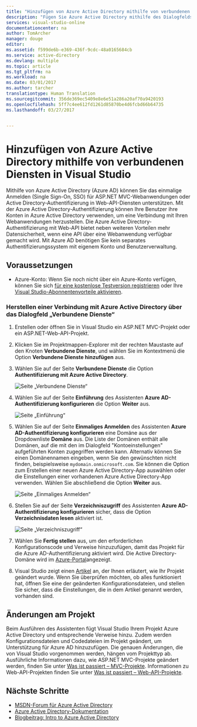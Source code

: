 ```yaml
---
title: "Hinzufügen von Azure Active Directory mithilfe von verbundenen Diensten in Visual Studio | Microsoft Docs"
description: "Fügen Sie Azure Active Directory mithilfe des Dialogfelds &quot;Verbundene Dienste hinzufügen&quot; in Visual Studio hinzu"
services: visual-studio-online
documentationcenter: na
author: TomArcher
manager: douge
editor: 
ms.assetid: f599de6b-e369-436f-9cdc-48a0165684cb
ms.service: active-directory
ms.devlang: multiple
ms.topic: article
ms.tgt_pltfrm: na
ms.workload: na
ms.date: 03/01/2017
ms.author: tarcher
translationtype: Human Translation
ms.sourcegitcommit: 356de369ec5409e8e6e51a286a20af70a9420193
ms.openlocfilehash: 5ff7c4ee612fd1261d85870be4d6fcbd66b64735
ms.lasthandoff: 03/27/2017


---
```

# <a name="adding-an-azure-active-directory-by-using-connected-services-in-visual-studio"></a>Hinzufügen von Azure Active Directory mithilfe von verbundenen Diensten in Visual Studio
Mithilfe von Azure Active Directory (Azure AD) können Sie das einmalige Anmelden (Single Sign-On, SSO) für ASP.NET MVC-Webanwendungen oder Active Directory-Authentifizierung in Web-API-Diensten unterstützen. Mit der Azure Active Directory-Authentifizierung können Ihre Benutzer ihre Konten in Azure Active Directory verwenden, um eine Verbindung mit Ihren Webanwendungen herzustellen. Die Azure Active Directory-Authentifizierung mit Web-API bietet neben weiteren Vorteilen mehr Datensicherheit, wenn eine API über eine Webanwendung verfügbar gemacht wird. Mit Azure AD benötigen Sie kein separates Authentifizierungssystem mit eigenem Konto und Benutzerverwaltung.

## <a name="prerequisites"></a>Voraussetzungen
- Azure-Konto: Wenn Sie noch nicht über ein Azure-Konto verfügen, können Sie sich [für eine kostenlose Testversion registrieren](https://azure.microsoft.com/pricing/free-trial/?WT.mc_id=A261C142F) oder Ihre [Visual Studio-Abonnentenvorteile aktivieren](https://azure.microsoft.com/pricing/member-offers/msdn-benefits-details/?WT.mc_id=A261C142F).

### <a name="connect-to-azure-active-directory-using-the-connected-services-dialog"></a>Herstellen einer Verbindung mit Azure Active Directory über das Dialogfeld „Verbundene Dienste“
1. Erstellen oder öffnen Sie in Visual Studio ein ASP.NET MVC-Projekt oder ein ASP.NET-Web-API-Projekt.

1. Klicken Sie im Projektmappen-Explorer mit der rechten Maustaste auf den Knoten **Verbundene Dienste**, und wählen Sie im Kontextmenü die Option **Verbundene Dienste hinzufügen** aus.

1. Wählen Sie auf der Seite **Verbundene Dienste** die Option **Authentifizierung mit Azure Active Directory**.
   
    ![Seite „Verbundene Dienste“](./media/vs-azure-tools-connected-services-add-active-directory/connected-services-add-active-directory.png)

1. Wählen Sie auf der Seite **Einführung** des Assistenten **Azure AD-Authentifizierung konfigurieren** die Option **Weiter** aus.
   
    ![Seite „Einführung“](./media/vs-azure-tools-connected-services-add-active-directory/configure-azure-ad-wizard-1.png)

1. Wählen Sie auf der Seite **Einmaliges Anmelden** des Assistenten **Azure AD-Authentifizierung konfigurieren** eine Domäne aus der Dropdownliste **Domäne** aus. Die Liste der Domänen enthält alle Domänen, auf die mit den im Dialogfeld "Kontoeinstellungen" aufgeführten Konten zugegriffen werden kann. Alternativ können Sie einen Domänennamen eingeben, wenn Sie den gewünschten nicht finden, beispielsweise `mydomain.onmicrosoft.com`. Sie können die Option zum Erstellen einer neuen Azure Active Directory-App auswählen oder die Einstellungen einer vorhandenen Azure Active Directory-App verwenden. Wählen Sie abschließend die Option **Weiter** aus.
   
    ![Seite „Einmaliges Anmelden“](./media/vs-azure-tools-connected-services-add-active-directory/configure-azure-ad-wizard-2.png)

1. Stellen Sie auf der Seite **Verzeichniszugriff** des Assistenten **Azure AD-Authentifizierung konfigurieren** sicher, dass die Option **Verzeichnisdaten lesen** aktiviert ist. 
   
    ![Seite „Verzeichniszugriff“](./media/vs-azure-tools-connected-services-add-active-directory/configure-azure-ad-wizard-3.png)

1. Wählen Sie **Fertig stellen** aus, um den erforderlichen Konfigurationscode und Verweise hinzuzufügen, damit das Projekt für die Azure AD-Authentifizierung aktiviert wird. Die Active Directory-Domäne wird im [Azure-Portal](http://go.microsoft.com/fwlink/p/?LinkID=525040)angezeigt.

1. Visual Studio zeigt einen [Artikel](#how-your-project-is-modified) an, der Ihnen erläutert, wie Ihr Projekt geändert wurde. Wenn Sie überprüfen möchten, ob alles funktioniert hat, öffnen Sie eine der geänderten Konfigurationsdateien, und stellen Sie sicher, dass die Einstellungen, die in dem Artikel genannt werden, vorhanden sind. 

## <a name="how-your-project-is-modified"></a>Änderungen am Projekt
Beim Ausführen des Assistenten fügt Visual Studio Ihrem Projekt Azure Active Directory und entsprechende Verweise hinzu. Zudem werden Konfigurationsdateien und Codedateien im Projekt geändert, um Unterstützung für Azure AD hinzuzufügen. Die genauen Änderungen, die von Visual Studio vorgenommen werden, hängen vom Projekttyp ab. Ausführliche Informationen dazu, wie ASP.NET MVC-Projekte geändert werden, finden Sie unter [Was ist passiert – MVC-Projekte](http://go.microsoft.com/fwlink/p/?LinkID=513809). Informationen zu Web-API-Projekten finden Sie unter [Was ist passiert – Web-API-Projekte](http://go.microsoft.com/fwlink/p/?LinkId=513810).

## <a name="next-steps"></a>Nächste Schritte
* [MSDN-Forum für Azure Active Directory](https://social.msdn.microsoft.com/forums/azure/home?forum=WindowsAzureAD)
* [Azure Active Directory-Dokumentation](https://azure.microsoft.com/documentation/services/active-directory/)
* [Blogbeitrag: Intro to Azure Active Directory](http://blogs.msdn.com/b/brunoterkaly/archive/2014/03/03/introduction-to-windows-azure-active-directory.aspx)


